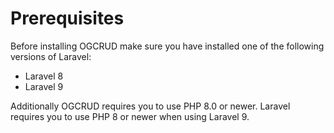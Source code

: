 # Prerequisites

Before installing OGCRUD make sure you have installed one of the following versions of Laravel:
- Laravel 8
- Laravel 9

Additionally OGCRUD requires you to use PHP 8.0 or newer. Laravel requires you to use PHP 8 or newer when using Laravel 9.